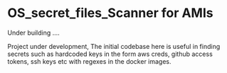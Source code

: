 # OS_secret_files_Scanner for AMIs
Under building ....

Project under development, 
The initial codebase here is useful in finding secrets such as hardcoded keys in the form aws creds, github access tokens, ssh keys etc with regexes in the docker images.
